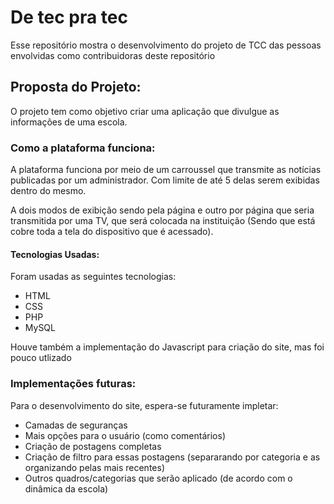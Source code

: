 # De tec pra tec
 Esse repositório mostra o desenvolvimento do projeto de TCC das pessoas envolvidas como contribuidoras deste repositório

## Proposta do Projeto:
O projeto tem como objetivo criar uma aplicação que divulgue as informações de uma escola.

### Como a plataforma funciona:
A plataforma funciona por meio de um carroussel que transmite as notícias publicadas por um administrador. Com limite de até 5 delas serem exibidas dentro do mesmo.

A dois modos de exibição sendo pela página e outro por página que seria transmitida por uma TV, que será colocada na instituição (Sendo que está cobre toda a tela do dispositivo que é acessado).

#### Tecnologias Usadas:
Foram usadas as seguintes tecnologias:
 - HTML
 - CSS
 - PHP
 - MySQL

Houve também a implementação do Javascript para criação do site, mas foi pouco utlizado

### Implementações futuras:
Para o desenvolvimento do site, espera-se futuramente impletar:
 - Camadas de seguranças
 - Mais opções para o usuário (como comentários)
 - Criação de postagens completas
 - Criação de filtro para essas postagens (separarando por categoria e as organizando pelas mais recentes)
 - Outros quadros/categorias que serão aplicado (de acordo com o dinâmica da escola)
